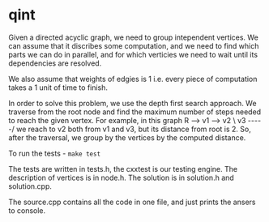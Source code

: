 # qint

Given a directed acyclic graph, we need to group intependent vertices.
We can assume that it discribes some computation, and we need to find which parts we can do in parallel, and for which verticies we need to wait until its dependencies are resolved.

We also assume that weights of edgies is 1 i.e. every piece of computation takes a 1 unit of time to finish.

In order to solve this problem, we use the depth first search approach. We traverse from the root node and find the maximum number of steps needed to reach the given vertex.
For example, in this graph R --> v1 --> v2
                             \ v3 -----/
we reach to v2 both from v1 and v3, but its distance from root is 2.
So, after the traversal, we group by the vertices by the computed distance.

To run the tests - `make test`

The tests are written in tests.h, the cxxtest is our testing engine.
The description of vertices is in node.h. The solution is in solution.h and solution.cpp.

The source.cpp contains all the code in one file, and just prints the ansers to console.
